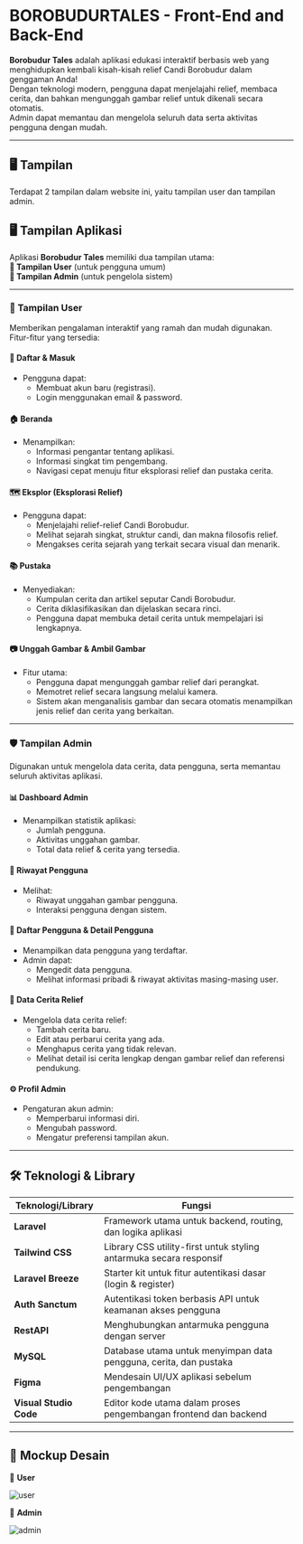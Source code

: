 # BOROBUDURTALES - Front-End and Back-End

 **Borobudur Tales** adalah aplikasi edukasi interaktif berbasis web yang menghidupkan kembali kisah-kisah relief Candi Borobudur dalam genggaman Anda!  
Dengan teknologi modern, pengguna dapat menjelajahi relief, membaca cerita, dan bahkan mengunggah gambar relief untuk dikenali secara otomatis.  
Admin dapat memantau dan mengelola seluruh data serta aktivitas pengguna dengan mudah.


---

## 🖥️ Tampilan
Terdapat 2 tampilan dalam website ini, yaitu tampilan user dan tampilan admin.

## 🖥️ Tampilan Aplikasi

Aplikasi **Borobudur Tales** memiliki dua tampilan utama:  
**🔸 Tampilan User** (untuk pengguna umum)  
**🔸 Tampilan Admin** (untuk pengelola sistem)

---

### 👤 Tampilan User

Memberikan pengalaman interaktif yang ramah dan mudah digunakan. Fitur-fitur yang tersedia:

#### 🔐 Daftar & Masuk
- Pengguna dapat:
  - Membuat akun baru (registrasi).
  - Login menggunakan email & password.

#### 🏠 Beranda
- Menampilkan:
  - Informasi pengantar tentang aplikasi.
  - Informasi singkat tim pengembang.
  - Navigasi cepat menuju fitur eksplorasi relief dan pustaka cerita.

#### 🗺️ Eksplor (Eksplorasi Relief)
- Pengguna dapat:
  - Menjelajahi relief-relief Candi Borobudur.
  - Melihat sejarah singkat, struktur candi, dan makna filosofis relief.
  - Mengakses cerita sejarah yang terkait secara visual dan menarik.

#### 📚 Pustaka
- Menyediakan:
  - Kumpulan cerita dan artikel seputar Candi Borobudur.
  - Cerita diklasifikasikan dan dijelaskan secara rinci.
  - Pengguna dapat membuka detail cerita untuk mempelajari isi lengkapnya.

#### 📷 Unggah Gambar & Ambil Gambar
- Fitur utama:
  - Pengguna dapat mengunggah gambar relief dari perangkat.
  - Memotret relief secara langsung melalui kamera.
  - Sistem akan menganalisis gambar dan secara otomatis menampilkan jenis relief dan cerita yang berkaitan.

---

### 🛡️ Tampilan Admin

Digunakan untuk mengelola data cerita, data pengguna, serta memantau seluruh aktivitas aplikasi.

#### 📊 Dashboard Admin
- Menampilkan statistik aplikasi:
  - Jumlah pengguna.
  - Aktivitas unggahan gambar.
  - Total data relief & cerita yang tersedia.

#### 📄 Riwayat Pengguna
- Melihat:
  - Riwayat unggahan gambar pengguna.
  - Interaksi pengguna dengan sistem.

#### 👤 Daftar Pengguna & Detail Pengguna
- Menampilkan data pengguna yang terdaftar.
- Admin dapat:
  - Mengedit data pengguna.
  - Melihat informasi pribadi & riwayat aktivitas masing-masing user.

#### 📖 Data Cerita Relief
- Mengelola data cerita relief:
  - Tambah cerita baru.
  - Edit atau perbarui cerita yang ada.
  - Menghapus cerita yang tidak relevan.
  - Melihat detail isi cerita lengkap dengan gambar relief dan referensi pendukung.

#### ⚙️ Profil Admin
- Pengaturan akun admin:
  - Memperbarui informasi diri.
  - Mengubah password.
  - Mengatur preferensi tampilan akun.
   
---

## 🛠️ Teknologi & Library 
| Teknologi/Library      | Fungsi                                                             |
| ---------------------- | ------------------------------------------------------------------ |
| **Laravel**            | Framework utama untuk backend, routing, dan logika aplikasi        |
| **Tailwind CSS**       | Library CSS utility-first untuk styling antarmuka secara responsif |
| **Laravel Breeze**     | Starter kit untuk fitur autentikasi dasar (login & register)       |
| **Auth Sanctum**       | Autentikasi token berbasis API untuk keamanan akses pengguna       |
| **RestAPI**            | Menghubungkan antarmuka pengguna dengan server                     |
| **MySQL**              | Database utama untuk menyimpan data pengguna, cerita, dan pustaka  |
| **Figma**              | Mendesain UI/UX aplikasi sebelum pengembangan                      |
| **Visual Studio Code** | Editor kode utama dalam proses pengembangan frontend dan backend   |

---

## 🎨 Mockup Desain
📱 **User**  

![user](https://github.com/user-attachments/assets/eed426d4-e00d-4e8d-aba3-bd0872f80cf1)

🎯 **Admin** 

![admin](https://github.com/user-attachments/assets/1a6cf49d-ec56-4d32-acdd-6b848640bf17)

